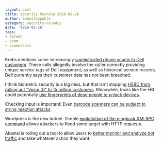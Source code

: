 ```yaml
---
layout: post
title: Security Roundup 2016-02-26
author: Seanstoppable
category: security-roundup
date: '2016-02-26'
tags:
- botnet
- scam
- biometrics
---
```


Krebs mentions some increasingly [sophisticated phone scams to Dell 
customers](http://bit.ly/1LKEkh5). These calls allegedly involve the caller 
correctly providing unique service tags of Dell equipment, as well as 
historical service records. Dell currently says their customer data has not been 
breached.

I think biometric security is a big miss, but that isn't stopping [HSBC from 
rolling out "Voice ID" to 15 million customers](http://engt.co/1TEgmKX). 
Meanwhile, looks like the FBI could potentially [use fingerprints of dead 
people to unlock devices](http://engt.co/1Upsf7X).

Checking input is important! Even [barcode scanners can be subject to string 
injection attacks](http://bit.ly/1Ru1UmJ).

Wordpress is the new botnet. Simple [exploitation of the pingback 
XMLRPC command](http://bit.ly/1UpqIiv) allows attackers to flood some target 
with HTTP requests.

Akamai is rolling out a tool to allow users to [better monitor and analyze bot 
traffic](http://tcrn.ch/21xWUlK) and take whatever action they want.
